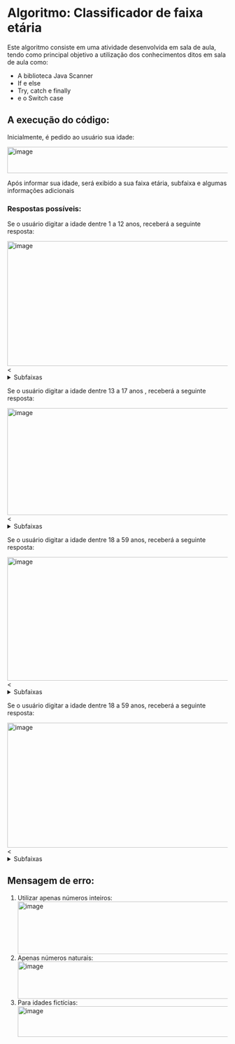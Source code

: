 <h1>Algoritmo: Classificador de faixa etária</h1>
<p> Este algoritmo consiste em uma atividade desenvolvida em sala de aula, tendo como principal objetivo a utilização dos conhecimentos ditos em sala de aula como:</p>
<ul>
  <li>A biblioteca Java Scanner</li>
  <li>If e else</li>
  <li>Try, catch e finally</li>
  <li>e o Switch case</li>
</ul>

<h2> A execução do código:</h2>
<p>Inicialmente, é pedido ao usuário sua idade:</p>
<img width="524" height="60" alt="image" src="https://github.com/user-attachments/assets/d3f6e231-8464-48e5-bdc6-b2fc822b3d23" />
<p>Após informar sua idade, será exibido a sua faixa etária, subfaixa e algumas informações adicionais</p>

<h3>Respostas possíveis:</h3>
<p>Se o usuário digitar a idade dentre 1 a 12 anos, receberá a seguinte resposta:</p>
<img width="667" height="285" alt="image" src="https://github.com/user-attachments/assets/73b6a7d0-7549-445d-8ec2-71de08fcc8f6" />
<<details>
                <summary>Subfaixas</summary>
                <ol>
                    <li>Caso seja menor ou igual a 2, sua respectiva subfaixa será essa :</li>
                  <img width="743" height="57" alt="image" src="https://github.com/user-attachments/assets/53d4c9ee-877b-4a7b-b8c8-c067e4fe1a33" />
                    <li> Caso seja menor ou igual a 5 anos, sua respectiva subfaixa será essa:</li>
                      <img width="571" height="70" alt="image" src="https://github.com/user-attachments/assets/d0e89c9a-0e60-4334-b520-b3fcf1c53282" />    
                  <li>Caso o valor esteja dentro da faixa etária e não é nenhum desses citados anteriormente, a sua respectiva subfaixa será:</li>
                  <img width="562" height="59" alt="image" src="https://github.com/user-attachments/assets/0505f878-1a51-4e6f-ada3-add4b8e37744" />
            </ol>
</details>
<p>Se o usuário digitar a idade dentre 13 a 17 anos , receberá a seguinte resposta:</p>
<img width="771" height="244" alt="image" src="https://github.com/user-attachments/assets/3426e3da-0655-45c8-b5e6-706de372af22" />
<<details>
                <summary>Subfaixas</summary>
                <ol>
                    <li>Caso seja menor ou igual a 15, sua respectiva subfaixa será essa :</li>
                    <img width="628" height="64" alt="image" src="https://github.com/user-attachments/assets/5dd4db8f-24fc-4cd4-aab2-16747d203153" />
                    <li> Caso seja menor ou igual a 17 anos, sua respectiva subfaixa será essa:</li>
                    <img width="701" height="60" alt="image" src="https://github.com/user-attachments/assets/a920d38e-5437-4142-88f1-d4fa59180729" />
            </ol>
</details>
  <p>Se o usuário digitar a idade dentre 18 a 59 anos, receberá a seguinte resposta:</p>
<img width="742" height="282" alt="image" src="https://github.com/user-attachments/assets/e8b9f309-cd23-47fc-907d-fe341711d50c" />
<<details>
                <summary>Subfaixas</summary>
                <ol>
                    <li>Caso seja menor ou igual a 30, sua respectiva subfaixa será essa :</li>
                    <img width="790" height="70" alt="image" src="https://github.com/user-attachments/assets/c5f91588-d7c6-489a-842a-5bf4aa9424cb" />
                    <li> Caso seja menor ou igual a 45 anos, sua respectiva subfaixa será essa:</li>
                    <img width="563" height="63" alt="image" src="https://github.com/user-attachments/assets/d54d0d26-c550-41a3-a6d4-cc916f191284" />
                    <li>Caso o valor esteja dentro da faixa etária e não é nenhum desses citados anteriormente, a sua respectiva subfaixa será:</li>
                    <img width="701" height="56" alt="image" src="https://github.com/user-attachments/assets/c8fcfe34-ea3f-469f-a39b-0bb67018f34d" />
            </ol>
</details>
    <p>Se o usuário digitar a idade dentre 18 a 59 anos, receberá a seguinte resposta:</p>
<img width="808" height="285" alt="image" src="https://github.com/user-attachments/assets/319cadb3-a0db-4255-b017-63e770125a9f" />
<<details>
                <summary>Subfaixas</summary>
                <ol>
                    <li>Caso seja menor ou igual a 75, sua respectiva subfaixa será essa :</li>
<img width="680" height="60" alt="image" src="https://github.com/user-attachments/assets/ed70c4fd-1418-4688-9cd7-9052c3b14465" />
                    <li> Caso seja maior que 75 anos, sua respectiva subfaixa será essa:</li>
<img width="571" height="64" alt="image" src="https://github.com/user-attachments/assets/89862e46-31dc-4564-a5ac-6d3dd39341f6" />
            </ol>
</details>
<h2>Mensagem de erro:</h2>
<ol>
  <li>Utilizar apenas números inteiros:</li>
  <img width="645" height="120" alt="image" src="https://github.com/user-attachments/assets/0b405afd-43a6-4160-89c5-d8015514b56d" />
  <li>Apenas números naturais:</li>
  <img width="745" height="85" alt="image" src="https://github.com/user-attachments/assets/b2fd2ed1-a483-4957-81c6-0c6942092f35" />
  <li>Para idades fictícias:</li>
  <img width="653" height="70" alt="image" src="https://github.com/user-attachments/assets/e9a0bc62-fbd8-432b-a403-ec9bf5609408" />

</ol>

